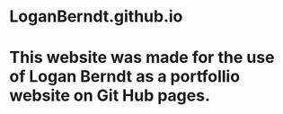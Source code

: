# LoganBerndt.github.io

# This website was made for the use of Logan Berndt as a portfollio website on Git Hub pages.
